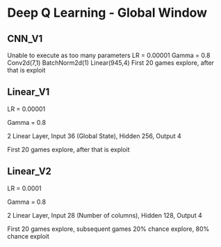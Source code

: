 
# Deep Q Learning - Global Window

## CNN_V1
Unable to execute as too many parameters
LR = 0.00001
Gamma = 0.8
Conv2d(7,1)
BatchNorm2d(1)
Linear(945,4)
First 20 games explore, after that is exploit


## Linear_V1

LR = 0.00001

Gamma = 0.8

2 Linear Layer, Input 36 (Global State), Hidden 256, Output 4

First 20 games explore, after that is exploit


## Linear_V2

LR = 0.0001

Gamma = 0.8

2 Linear Layer, Input 28 (Number of columns), Hidden 128, Output 4

First 20 games explore, subsequent games 20% chance explore, 80% chance exploit

